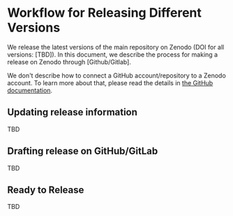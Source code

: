 # Workflow for Releasing Different Versions

We release the latest versions of the main repository on Zenodo (DOI for all versions: [TBD]).
In this document, we describe the process for making a release on Zenodo through [Github/Gitlab].

We don't describe how to connect a GitHub account/repository to a Zenodo account.
To learn more about that, please read the details in [the GitHub documentation](https://docs.github.com/en/repositories/archiving-a-github-repository/referencing-and-citing-content).

## Updating release information

TBD

## Drafting release on GitHub/GitLab

TBD

## Ready to Release

TBD
